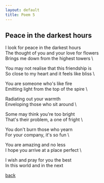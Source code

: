 ```yaml
---
layout: default
title: Poem 5
---
```


## Peace in the darkest hours

I look for peace in the darkest hours \
The thought of you and your love for flowers \
Brings me down from the highest towers \

You may not realise that this friendship is \
So close to my heart and it feels like bliss \

You are someone who's like fire \
Emitting light from the top of the spire \

Radiating out your warmth \
Enveloping those who sit around \

Some may think you're too bright \
That's their problem, a one of fright \

You don't burn those who yearn \
For your company, it's so fun \

You are amazing and no less \
I hope you arrive at a place perfect \

I wish and pray for you the best \
In this world and in the next


 [back](../index-page.html)